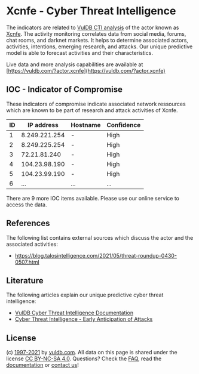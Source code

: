 # Xcnfe - Cyber Threat Intelligence

The indicators are related to [VulDB CTI analysis](https://vuldb.com/?doc.cti) of the actor known as [Xcnfe](https://vuldb.com/?actor.xcnfe). The activity monitoring correlates data from social media, forums, chat rooms, and darknet markets. It helps to determine associated actors, activities, intentions, emerging research, and attacks. Our unique predictive model is able to forecast activities and their characteristics.

Live data and more analysis capabilities are available at [https://vuldb.com/?actor.xcnfe](https://vuldb.com/?actor.xcnfe)

## IOC - Indicator of Compromise

These indicators of compromise indicate associated network ressources which are known to be part of research and attack activities of Xcnfe.

ID | IP address | Hostname | Confidence
-- | ---------- | -------- | ----------
1 | 8.249.221.254 | - | High
2 | 8.249.225.254 | - | High
3 | 72.21.81.240 | - | High
4 | 104.23.98.190 | - | High
5 | 104.23.99.190 | - | High
6 | ... | ... | ...

There are 9 more IOC items available. Please use our online service to access the data.

## References

The following list contains external sources which discuss the actor and the associated activities:

* https://blog.talosintelligence.com/2021/05/threat-roundup-0430-0507.html

## Literature

The following articles explain our unique predictive cyber threat intelligence:

* [VulDB Cyber Threat Intelligence Documentation](https://vuldb.com/?doc.cti)
* [Cyber Threat Intelligence - Early Anticipation of Attacks](https://www.scip.ch/en/?labs.20201022)

## License

(c) [1997-2021](https://vuldb.com/?doc.changelog) by [vuldb.com](https://vuldb.com/?doc.about). All data on this page is shared under the license [CC BY-NC-SA 4.0](https://creativecommons.org/licenses/by-nc-sa/4.0/). Questions? Check the [FAQ](https://vuldb.com/?doc.faq), read the [documentation](https://vuldb.com/?doc) or [contact us](https://vuldb.com/?contact)!
